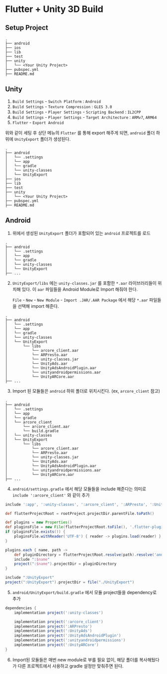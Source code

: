 # Flutter + Unity 3D Build

## Setup Project

```
.
├── android
├── ios
├── lib
├── test
├── unity
│   └── <Your Unity Project>
├── pubspec.yml
├── README.md
```

## Unity

1. `Build Settings` - `Switch Platform` : `Android`
2. `Build Settings` - `Texture Compression` : `GLES 3.0`
3. `Build Settings` - `Player Settings` - `Scripting Backend` : `IL2CPP`
4. `Build Settings` - `Player Settings` - `Target Architecture` : `ARMv7`, `ARM64`
5. `Flutter` - `Export Android`

위와 같이 세팅 후 상단 메뉴의 `Flutter` 를 통해 export 해주게 되면, `android` 폴더 하위에 `UnityExport` 폴더가 생성된다.

```
.
├── android
│   └── .settings
│   └── app
│   └── gradle
│   └── unity-classes
│   └── UnityExport
├── ios
├── lib
├── test
├── unity
│   └── <Your Unity Project>
├── pubspec.yml
├── README.md
```

## Android


1. 위에서 생성된 `UnityExport` 폴더가 포함되어 있는 `android` 프로젝트를 로드
```
.
├── android
│   └── .settings
│   └── app
│   └── gradle
│   └── unity-classes
│   └── UnityExport
├── ...
```


2. `UnityExport/libs` 에는 `unity-classes.jar` 를 포함한 `*.aar` 라이브러리들이 위치해 있다. 이 `aar` 파일들을 Android Module로 Import 해줘야 한다.

   `File` - `New` - `New Module` - `Import .JAR/.AAR Package` 에서 해당 `*.aar` 파일들을 선택해 import 해준다. 

```
.
├── android
│   └── .settings
│   └── app
│   └── gradle
│   └── unity-classes
│   └── UnityExport
│       └── libs
│           └── arcore_client.aar
│           └── ARPresto.aar
│           └── unity-classes.jar
│           └── UnityAds.aar
│           └── UnityAdsAndroidPlugin.aar
│           └── unityandroidpermissions.aar
│           └── UnityARCore.aar
├── ...
```

3. Import 된 모듈들은 `android` 하위 폴더로 위치시킨다. (ex, `arcore_client` 참고)

```
.
├── android
│   └── .settings
│   └── app
│   └── gradle
│   └── arcore_client
│       └── arcore_client.aar
│       └── build.gradle
│   └── unity-classes
│   └── UnityExport
│       └── libs
│           └── arcore_client.aar
│           └── ARPresto.aar
│           └── unity-classes.jar
│           └── UnityAds.aar
│           └── UnityAdsAndroidPlugin.aar
│           └── unityandroidpermissions.aar
│           └── UnityARCore.aar
├── ...
```

4. `android/settings.gradle` 에서 해당 모듈들을 include 해준다는 의미로 `include ':arcore_client'` 와 같이 추가

```gradle
include ':app', ':unity-classes', ':arcore_client', ':ARPresto', ':UnityAds', ':UnityAdsAndroidPlugin', ':unityandroidpermissions', ':UnityARCore'

def flutterProjectRoot = rootProject.projectDir.parentFile.toPath()

def plugins = new Properties()
def pluginsFile = new File(flutterProjectRoot.toFile(), '.flutter-plugins')
if (pluginsFile.exists()) {
    pluginsFile.withReader('UTF-8') { reader -> plugins.load(reader) }
}

plugins.each { name, path ->
    def pluginDirectory = flutterProjectRoot.resolve(path).resolve('android').toFile()
    include ":$name"
    project(":$name").projectDir = pluginDirectory
}

include ":UnityExport"
project(":UnityExport").projectDir = file("./UnityExport")
```

5. `android/UnityExport/build.gradle` 에서 모듈 project들을 dependency로 추가

```gradle
dependencies {
    implementation project(':unity-classes')

    implementation project(':arcore_client')
    implementation project(':ARPresto')
    implementation project(':UnityAds')
    implementation project(':UnityAdsAndroidPlugin')
    implementation project(':unityandroidpermissions')
    implementation project(':UnityARCore')
}
```

6. Import된 모듈들은 매번 new module로 부를 필요 없이, 해당 폴더를 복사해뒀다가 다른 프로젝트에서 사용하고 gradle 설정만 맞춰주면 된다.
